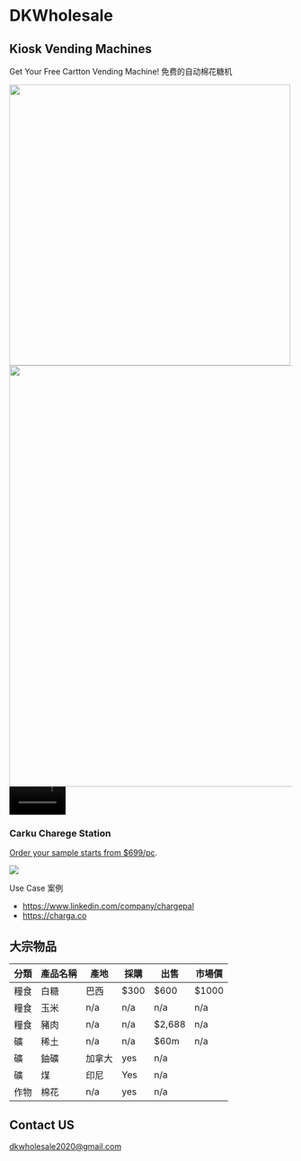 # DKWholesale

## Kiosk Vending Machines

Get Your Free Cartton Vending Machine!
免费的自动棉花糖机

<img src="https://github.com/dotku/dkwholesale.us/assets/1519232/43d6d2cc-1293-416c-9646-6d7154907e46" width="500" />

<img src="https://github.com/dotku/dkwholesale.us/assets/1519232/9ca1eef6-d6d9-4144-9093-03ea01487b8d" height="750" />

<video controls width="100">
  <source src="https://github.com/dotku/dkwholesale.us/assets/1519232/3860d8f9-a882-4183-b870-4a2fe6452837" type="video/mp4">
</video>


### Carku Charege Station

[Order your sample starts from $699/pc](https://buy.stripe.com/7sI6oAc6H8qf7QI9AD).

<a href="https://buy.stripe.com/7sI6oAc6H8qf7QI9AD" target="_blank">
  <img src="https://github.com/dotku/dkwholesale.us/assets/1519232/34e533f2-46ce-4ebe-b976-6771536872ce" />
</a>

Use Case 案例

* https://www.linkedin.com/company/chargepal
* https://charga.co


## 大宗物品

| 分類 | 產品名稱 | 產地 | 採購 | 出售 | 市場價 |
| --- | --- | --- | --- | --- | --- |
| 糧食 | 白糖 | 巴西 | $300 | $600 | $1000 |
| 糧食 | 玉米 | n/a | n/a | n/a | n/a |
| 糧食 | 豬肉 | n/a | n/a | $2,688 | n/a |
| 礦 | 稀土 | n/a | n/a | $60m | n/a |
| 礦 | 鈾礦 | 加拿大 | yes | n/a | |
| 礦 | 煤 | 印尼 | Yes | n/a | |
| 作物 | 棉花 | n/a | yes | n/a | |

## Contact US

dkwholesale2020@gmail.com
